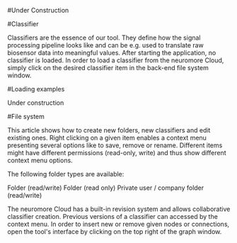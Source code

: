 #Under Construction

#Classifier

Classifiers are the essence of our tool. They define how the signal processing pipeline looks like and can be e.g. used to translate raw biosensor data into meaningful values. After starting the application, no classifier is loaded. In order to load a classifier from the neuromore Cloud, simply click on the desired classifier item  in the back-end file system window.

#Loading examples

Under construction

#File system

This article shows how to create new folders, new classifiers and edit existing ones. Right clicking on a given item enables a context menu presenting several options like to save, remove or rename. Different items might have different permissions (read-only, write) and thus show different context menu options.

The following folder types are available:

Folder (read/write)
Folder (read only)
Private user / company folder (read/write)

The neuromore Cloud has a built-in revision system and allows collaborative classifier creation. Previous versions of a classifier can accessed by the context menu. In order to insert new or remove given nodes or connections, open the tool's interface by clicking  on the top right of the graph window.